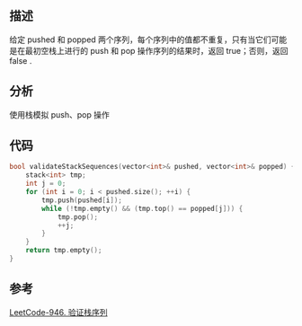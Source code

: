## 描述
给定 pushed 和 popped 两个序列，每个序列中的值都不重复，只有当它们可能是在最初空栈上进行的 push 和 pop 操作序列的结果时，返回 true；否则，返回 false .

## 分析
使用栈模拟 push、pop 操作

## 代码
```cpp
bool validateStackSequences(vector<int>& pushed, vector<int>& popped) {
    stack<int> tmp;
    int j = 0;
    for (int i = 0; i < pushed.size(); ++i) {
        tmp.push(pushed[i]);
        while (!tmp.empty() && (tmp.top() == popped[j])) {
            tmp.pop();
            ++j;
        }
    }
    return tmp.empty();
}
```

## 参考
[LeetCode-946. 验证栈序列](https://leetcode-cn.com/problems/validate-stack-sequences/)